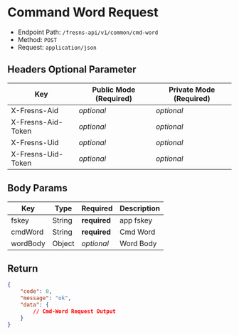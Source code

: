 # Command Word Request

- Endpoint Path: `/fresns-api/v1/common/cmd-word`
- Method: `POST`
- Request: `application/json`

## Headers Optional Parameter

| Key | Public Mode (Required) | Private Mode (Required) |
| --- | --- | --- |
| X-Fresns-Aid | *optional* | *optional* |
| X-Fresns-Aid-Token | *optional* | *optional* |
| X-Fresns-Uid | *optional* | *optional* |
| X-Fresns-Uid-Token | *optional* | *optional* |

## Body Params

| Key | Type | Required | Description |
| --- | --- | --- | --- |
| fskey | String | **required** | app fskey |
| cmdWord | String | **required** | Cmd Word |
| wordBody | Object | *optional* | Word Body |

## Return

```json
{
    "code": 0,
    "message": "ok",
    "data": {
        // Cmd-Word Request Output
    }
}
```
